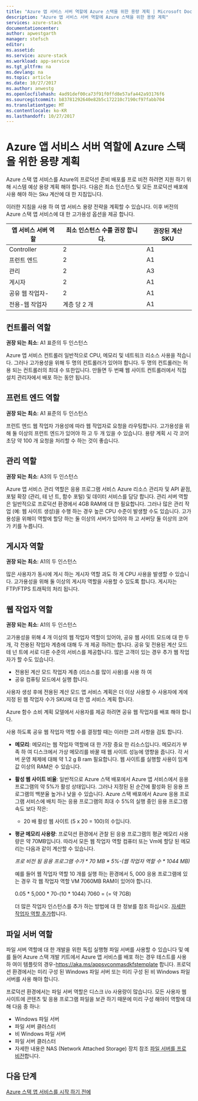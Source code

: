 ```yaml
---
title: "Azure 앱 서비스 서버 역할에 Azure 스택을 위한 용량 계획 | Microsoft Docs"
description: "Azure 앱 서비스 서버 역할에 Azure 스택을 위한 용량 계획"
services: azure-stack
documentationcenter: 
author: apwestgarth
manager: stefsch
editor: 
ms.assetid: 
ms.service: azure-stack
ms.workload: app-service
ms.tgt_pltfrm: na
ms.devlang: na
ms.topic: article
ms.date: 10/27/2017
ms.author: anwestg
ms.openlocfilehash: 4ad91def00ca73f91f0ffd8e57afa442a93176f6
ms.sourcegitcommit: b83781292640e82b5c172210c7190cf97fabb704
ms.translationtype: MT
ms.contentlocale: ko-KR
ms.lasthandoff: 10/27/2017
---
```

# <a name="capacity-planning-for-azure-app-service-server-roles-in-azure-stack"></a>Azure 앱 서비스 서버 역할에 Azure 스택을 위한 용량 계획

Azure 스택 앱 서비스를 Azure의 프로덕션 준비 배포를 프로 비전 하려면 지원 하기 위해 시스템 예상 용량 계획 해야 합니다.  다음은 최소 인스턴스 및 모든 프로덕션 배포에 사용 해야 하는 Sku 계산에 대 한 지침입니다.

이러한 지침을 사용 하 여 앱 서비스 용량 전략을 계획할 수 있습니다. 이후 버전의 Azure 스택 앱 서비스에 대 한 고가용성 옵션을 제공 합니다.

| 앱 서비스 서버 역할 | 최소 인스턴스 수를 권장 합니다. | 권장된 계산 SKU|
| --- | --- | --- |
| Controller | 2 | A1 |
| 프런트 엔드 | 2 | A1 |
| 관리 | 2 | A3 |
| 게시자 | 2 | A1 |
| 공유 웹 작업자- | 2 | A1 |
| 전용-웹 작업자 | 계층 당 2 개 | A1 |

## <a name="controller-role"></a>컨트롤러 역할

**권장 되는 최소**: A1 표준의 두 인스턴스

Azure 앱 서비스 컨트롤러 일반적으로 CPU, 메모리 및 네트워크 리소스 사용을 적습니다. 그러나 고가용성을 위해 두 명의 컨트롤러가 있어야 합니다. 두 명의 컨트롤러는 허용 되는 컨트롤러의 최대 수 또한입니다. 만들면 두 번째 웹 사이트 컨트롤러에서 직접 설치 관리자에서 배포 하는 동안 됩니다.

## <a name="front-end-role"></a>프런트 엔드 역할

**권장 되는 최소**: A1 표준의 두 인스턴스

프런트 엔드 웹 작업자 가용성에 따라 웹 작업자로 요청을 라우팅합니다. 고가용성을 위해 둘 이상의 프런트 엔드가 있어야 하 고 두 개 있을 수 있습니다. 용량 계획 시 각 코어 초당 약 100 개 요청을 처리할 수 하는 것이 좋습니다.

## <a name="management-role"></a>관리 역할

**권장 되는 최소**: A3의 두 인스턴스

Azure 앱 서비스 관리 역할은 응용 프로그램 서비스 Azure 리소스 관리자 및 API 끝점, 포털 확장 (관리, 테 넌 트, 함수 포털) 및 데이터 서비스를 담당 합니다. 관리 서버 역할은 일반적으로 프로덕션 환경에서 4GB RAM에 대 한 필요합니다. 그러나 많은 관리 작업 (예: 웹 사이트 생성)을 수행 하는 경우 높은 CPU 수준이 발생할 수도 있습니다. 고가용성을 위해이 역할에 할당 하는 둘 이상의 서버가 있어야 하 고 서버당 둘 이상의 코어가 키를 누릅니다.

## <a name="publisher-role"></a>게시자 역할

**권장 되는 최소**: A1의 두 인스턴스

많은 사용자가 동시에 게시 하는 게시자 역할 과도 하 게 CPU 사용을 발생할 수 있습니다. 고가용성을 위해 둘 이상의 게시자 역할을 사용할 수 있도록 합니다.  게시자는 FTP/FTPS 트래픽의 처리 됩니다.

## <a name="web-worker-role"></a>웹 작업자 역할

**권장 되는 최소**: A1의 두 인스턴스

고가용성을 위해 4 개 이상의 웹 작업자 역할이 있어야, 공유 웹 사이트 모드에 대 한 두 개, 각 전용된 작업자 계층에 대해 두 개 제공 하려는 합니다. 공유 및 전용된 계산 모드 테 넌 트에 서로 다른 수준의 서비스를 제공합니다. 많은 고객이 있는 경우 추가 웹 작업 자가 할 수도 있습니다.
 - 전용된 계산 모드 작업자 계층 (리소스를 많이 사용)를 사용 하 여
 - 공유 컴퓨팅 모드에서 실행 합니다.

사용자 생성 후에 전용된 계산 모드 앱 서비스 계획은 더 이상 사용할 수 사용자에 게에 지정 된 웹 작업자 수가 SKU에 대 한 앱 서비스 계획 합니다.

Azure 함수 소비 계획 모델에서 사용자를 제공 하려면 공유 웹 작업자를 배포 해야 합니다.

사용 하도록 공유 웹 작업자 역할 수를 결정할 때는 이러한 고려 사항을 검토 합니다.

- **메모리**: 메모리는 웹 작업자 역할에 대 한 가장 중요 한 리소스입니다. 메모리가 부족 하 여 디스크에서 가상 메모리를 바꿀 때 웹 사이트 성능에 영향을 줍니다. 각 서버 운영 체제에 대해 약 1.2 g B ram 필요합니다. 웹 사이트를 실행할 사용이 임계값 이상의 RAM은 수 있습니다.
- **활성 웹 사이트 비율**: 일반적으로 Azure 스택 배포에서 Azure 앱 서비스에서 응용 프로그램의 약 5%가 활성 상태입니다. 그러나 지정된 된 순간에 활성화 된 응용 프로그램의 백분율 높거나 낮을 수 있습니다. Azure 스택 배포에서 Azure 응용 프로그램 서비스에 배치 하는 응용 프로그램의 최대 수 5%의 실행 중인 응용 프로그램 속도 보다 작은:
    - 20 배 활성 웹 사이트 (5 x 20 = 100)의 수입니다.
- **평균 메모리 사용량**: 프로덕션 환경에서 관찰 된 응용 프로그램의 평균 메모리 사용량은 약 70MB입니다. 따라서 모든 웹 작업자 역할 컴퓨터 또는 Vm에 할당 된 메모리는 다음과 같이 계산할 수 있습니다.

    *프로 비전 됨 응용 프로그램 수가 * 70 MB * 5%-(웹 작업자 역할 수 * 1044 MB)*

   예를 들어 웹 작업자 역할 10 개를 실행 하는 환경에서 5, 000 응용 프로그램에 있는 경우 각 웹 작업자 역할 VM 7060MB RAM이 있어야 합니다.

   0.05 * 5,000 * 70-(10 * 1044) 7060 = (= 약 7GB)

   더 많은 작업자 인스턴스를 추가 하는 방법에 대 한 정보를 참조 하십시오. [자세한 작업자 역할 추가](azure-stack-app-service-add-worker-roles.md)합니다.

## <a name="file-server-role"></a>파일 서버 역할

파일 서버 역할에 대 한 개발을 위한 독립 실행형 파일 서버를 사용할 수 있습니다 및 예를 들어 Azure 스택 개발 키트에서 Azure 앱 서비스를 배포 하는 경우 테스트를 사용 하 여이 템플릿의 경우-https://aka.ms/appsvconmasdkfstemplate 합니다. 프로덕션 환경에서는 미리 구성 된 Windows 파일 서버 또는 미리 구성 된 비 Windows 파일 서버를 사용 해야 합니다.

프로덕션 환경에서는 파일 서버 역할은 디스크 i/o 사용량이 많습니다. 모든 사용자 웹 사이트에 콘텐츠 및 응용 프로그램 파일을 보관 하기 때문에 미리 구성 해야이 역할에 대해 다음 중 하나:
- Windows 파일 서버
- 파일 서버 클러스터
- 비 Windows 파일 서버
- 파일 서버 클러스터
- 자세한 내용은 NAS (Network Attached Storage) 장치 참조 [파일 서버를 프로 비전](azure-stack-app-service-before-you-get-started.md#prepare-the-file-server)합니다.

## <a name="next-steps"></a>다음 단계

[Azure 스택 앱 서비스를 시작 하기 전에](azure-stack-app-service-before-you-get-started.md)
